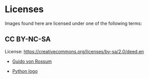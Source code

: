 # Licenses

Images found here are licensed under one of the following terms:

## CC BY-NC-SA 

 License:  https://creativecommons.org/licenses/by-sa/2.0/deed.en

* [Guido von Rossum](https://commons.wikimedia.org/wiki/File:Guido_van_Rossum_%286984267183%29_%28cropped%29.jpg)

* [Python logo](https://commons.wikimedia.org/wiki/File:Python_logo_01.svg)